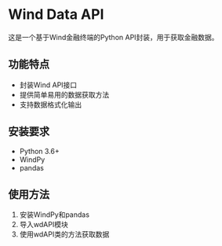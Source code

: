# Wind Data API

这是一个基于Wind金融终端的Python API封装，用于获取金融数据。

## 功能特点

- 封装Wind API接口
- 提供简单易用的数据获取方法
- 支持数据格式化输出

## 安装要求

- Python 3.6+
- WindPy
- pandas

## 使用方法

1. 安装WindPy和pandas
2. 导入wdAPI模块
3. 使用wdAPI类的方法获取数据

